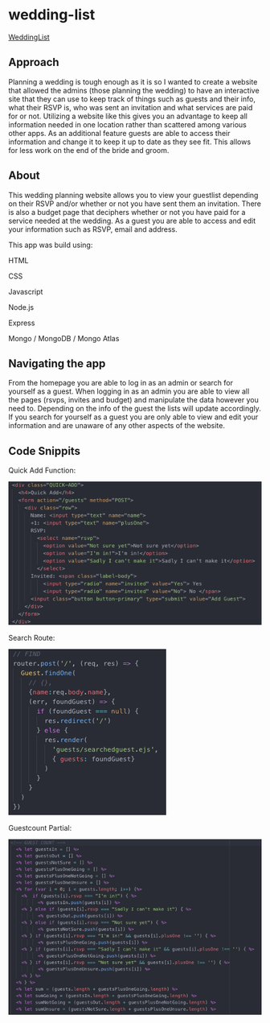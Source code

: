 # wedding-list
[WeddingList](https://weddingguestlist.herokuapp.com/)

## Approach
Planning a wedding is tough enough as it is so I wanted to create a website that allowed the admins (those planning the wedding) to have an interactive site that they can use to keep track of things such as guests and their info, what their RSVP is, who was sent an invitation and what services are paid for or not. Utilizing a website like this gives you an advantage to keep all information needed in one location rather than scattered among various other apps. As an additional feature guests are able to access their information and change it to keep it up to date as they see fit. This allows for less work on the end of the bride and groom.

## About
This wedding planning website allows you to view your guestlist depending on their RSVP and/or whether or not you have sent them an invitation. There is also a budget page that deciphers whether or not you have paid for a service needed at the wedding. As a guest you are able to access and edit your information such as RSVP, email and address.


This app was build using:

HTML

CSS

Javascript

Node.js

Express

Mongo / MongoDB / Mongo Atlas


## Navigating the app
From the homepage you are able to log in as an admin or search for yourself as a guest. When logging in as an admin you are able to view all the pages (rsvps, invites and budget) and manipulate the data however you need to. Depending on the info of the guest the lists will update accordingly. If you search for yourself as a guest you are only able to view and edit your information and are unaware of any other aspects of the website.


## Code Snippits
Quick Add Function:

![alt text](https://github.com/Gnola/wedding-list/blob/master/img/QuickAdd.png "Quick Add Function")


Search Route:

![alt text](https://github.com/Gnola/wedding-list/blob/master/img/Search.png "Search Route")


Guestcount Partial:

![alt text](https://github.com/Gnola/wedding-list/blob/master/img/Guestcount%20Partial.png "Guestcount Partial")
